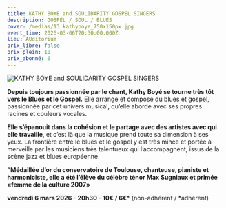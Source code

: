 ```yaml
---
title: KATHY BOYE and SOULIDARITY GOSPEL SINGERS
description: GOSPEL / SOUL / BLUES
cover: /medias/13.kathyboye_750x150px.jpg
event_time: 2026-03-06T20:30:00.000Z
lieu: AUditorium
prix_libre: false
prix_plein: 10
prix_abonné: 6
---
```

![KATHY BOYE and SOULIDARITY GOSPEL SINGERS](/medias/13.kathyboye_750x150px.jpg "KATHY BOYE and SOULIDARITY GOSPEL SINGERS")

**Depuis toujours passionnée par le chant, Kathy Boyé se tourne très tôt vers le Blues et le Gospel.** Elle arrange et compose du blues et gospel, passionnée par cet univers musical, qu’elle aborde avec ses propres racines et couleurs vocales. 

**Elle s’épanouit dans la cohésion et le partage avec des artistes avec qui elle travaille**, et c’est là que la musique prend toute sa dimension à ses yeux. La frontière entre le blues et le gospel y est très mince et portée à merveille par les musiciens très talentueux qui l’accompagnent, issus de la scène jazz et blues européenne.

**”Médaillée d’or du conservatoire de Toulouse, chanteuse, pianiste et harmoniciste, elle a été l’élève du célèbre ténor Max Sugniaux et primée «femme de la culture 2007»**

**vendredi 6 mars 2026 - 20h30 - 10€ / 6€*** (non-adhérent / *adhérent)